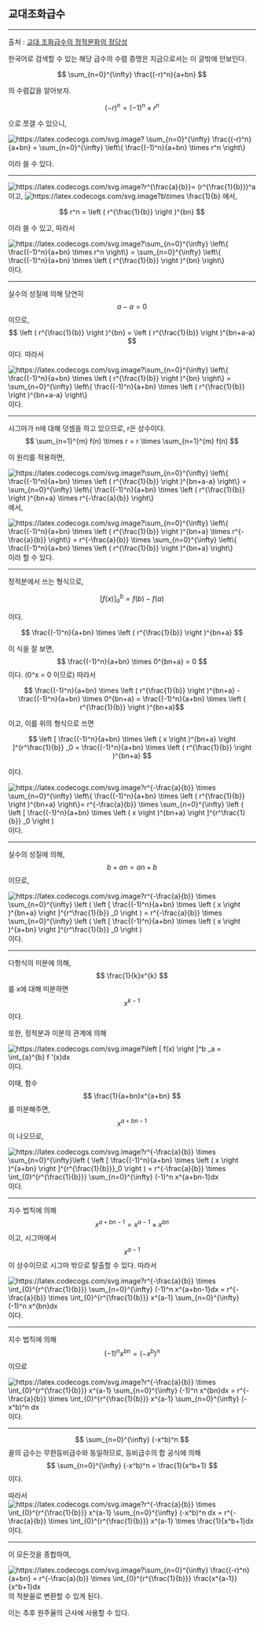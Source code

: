 ## 교대조화급수

---

출처 : [교대 조화급수의 정적분화의 정당성](https://m.blog.naver.com/PostView.naver?isHttpsRedirect=true&blogId=greengb&logNo=70174343672)

한국어로 검색할 수 있는 해당 급수의 수렴 증명은 지금으로서는 이 글밖에 안보인다.

$$ \sum_{n=0}^{\infty} \frac{(-r)^n}{a+bn} $$

의 수렴값을 알아보자.

$$ (-r)^n = (-1)^n \times r^n $$

으로 쪼갤 수 있으니, 

<img src="https://latex.codecogs.com/svg.image?&space;\sum_{n=0}^{\infty}&space;\frac{(-r)^n}{a&plus;bn}&space;=&space;\sum_{n=0}^{\infty}&space;\left\{&space;\frac{(-1)^n}{a&plus;bn}&space;\times&space;r^n&space;\right\}&space;" title="https://latex.codecogs.com/svg.image? \sum_{n=0}^{\infty} \frac{(-r)^n}{a+bn} = \sum_{n=0}^{\infty} \left\{ \frac{(-1)^n}{a+bn} \times r^n \right\} " />

이라 쓸 수 있다.

---

<img src="https://latex.codecogs.com/svg.image?r^{\frac{a}{b}}=&space;(r^{\frac{1}{b}})^a" title="https://latex.codecogs.com/svg.image?r^{\frac{a}{b}}= (r^{\frac{1}{b}})^a" />이고, <img src="https://latex.codecogs.com/svg.image?b\times&space;\frac{1}{b}" title="https://latex.codecogs.com/svg.image?b\times \frac{1}{b}" /> 에서,

$$ r^n = \left ( r^{\frac{1}{b}} \right )^{bn} $$

이라 쓸 수 있고, 따라서

<img src="https://latex.codecogs.com/svg.image?\sum_{n=0}^{\infty}&space;\left\{&space;\frac{(-1)^n}{a&plus;bn}&space;\times&space;r^n&space;\right\}&space;=&space;\sum_{n=0}^{\infty}&space;\left\{&space;\frac{(-1)^n}{a&plus;bn}&space;\times&space;\left&space;(&space;r^{\frac{1}{b}}&space;\right&space;)^{bn}&space;\right\}" title="https://latex.codecogs.com/svg.image?\sum_{n=0}^{\infty} \left\{ \frac{(-1)^n}{a+bn} \times r^n \right\} = \sum_{n=0}^{\infty} \left\{ \frac{(-1)^n}{a+bn} \times \left ( r^{\frac{1}{b}} \right )^{bn} \right\}" /> 이다.

---

실수의 성질에 의해 당연히 $$ a - a = 0 $$ 이므로, $$ \left ( r^{\frac{1}{b}} \right )^{bn} = \left ( r^{\frac{1}{b}} \right )^{bn+a-a} $$ 이다. 따라서

<img src="https://latex.codecogs.com/svg.image?\sum_{n=0}^{\infty}&space;\left\{&space;\frac{(-1)^n}{a&plus;bn}&space;\times&space;\left&space;(&space;r^{\frac{1}{b}}&space;\right&space;)^{bn}&space;\right\}&space;=&space;&space;&space;\sum_{n=0}^{\infty}&space;\left\{&space;\frac{(-1)^n}{a&plus;bn}&space;\times&space;\left&space;(&space;r^{\frac{1}{b}}&space;\right&space;)^{bn&plus;a-a}&space;\right\}" title="https://latex.codecogs.com/svg.image?\sum_{n=0}^{\infty} \left\{ \frac{(-1)^n}{a+bn} \times \left ( r^{\frac{1}{b}} \right )^{bn} \right\} = \sum_{n=0}^{\infty} \left\{ \frac{(-1)^n}{a+bn} \times \left ( r^{\frac{1}{b}} \right )^{bn+a-a} \right\}" />이다.

---

시그마가 n에 대해 덧셈을 하고 있으므로, r은 상수이다. $$ \sum_{n=1}^{m} f(n) \times r = r \times \sum_{n=1}^{m} f(n) $$

이 원리를 적용하면, 

<img src="https://latex.codecogs.com/svg.image?\sum_{n=0}^{\infty}&space;\left\{&space;\frac{(-1)^n}{a&plus;bn}&space;\times&space;\left&space;(&space;r^{\frac{1}{b}}&space;\right&space;)^{bn&plus;a-a}&space;\right\}&space;=&space;\sum_{n=0}^{\infty}&space;\left\{&space;\frac{(-1)^n}{a&plus;bn}&space;\times&space;\left&space;(&space;r^{\frac{1}{b}}&space;\right&space;)^{bn&plus;a}&space;\times&space;r^{-\frac{a}{b}}&space;\right\}" title="https://latex.codecogs.com/svg.image?\sum_{n=0}^{\infty} \left\{ \frac{(-1)^n}{a+bn} \times \left ( r^{\frac{1}{b}} \right )^{bn+a-a} \right\} = \sum_{n=0}^{\infty} \left\{ \frac{(-1)^n}{a+bn} \times \left ( r^{\frac{1}{b}} \right )^{bn+a} \times r^{-\frac{a}{b}} \right\}" /> 에서,

<img src="https://latex.codecogs.com/svg.image?\sum_{n=0}^{\infty}&space;\left\{&space;\frac{(-1)^n}{a&plus;bn}&space;\times&space;\left&space;(&space;r^{\frac{1}{b}}&space;\right&space;)^{bn&plus;a}&space;\times&space;r^{-\frac{a}{b}}&space;\right\}&space;=&space;r^{-\frac{a}{b}}&space;\times&space;&space;\sum_{n=0}^{\infty}&space;\left\{&space;\frac{(-1)^n}{a&plus;bn}&space;\times&space;\left&space;(&space;r^{\frac{1}{b}}&space;\right&space;)^{bn&plus;a}&space;&space;\right\}" title="https://latex.codecogs.com/svg.image?\sum_{n=0}^{\infty} \left\{ \frac{(-1)^n}{a+bn} \times \left ( r^{\frac{1}{b}} \right )^{bn+a} \times r^{-\frac{a}{b}} \right\} = r^{-\frac{a}{b}} \times \sum_{n=0}^{\infty} \left\{ \frac{(-1)^n}{a+bn} \times \left ( r^{\frac{1}{b}} \right )^{bn+a} \right\}" /> 이라 할 수 있다.

---

정적분에서 쓰는 형식으로,

$$ \left [ f(x) \right ]^b _a = f(b)-f(a) $$

이다.

$$ \frac{(-1)^n}{a+bn} \times \left ( r^{\frac{1}{b}} \right )^{bn+a} $$

이 식을 잘 보면, $$ \frac{(-1)^n}{a+bn} \times 0^{bn+a} = 0 $$ 이다. (0^x = 0 이므로) 따라서

$$ \frac{(-1)^n}{a+bn} \times \left ( r^{\frac{1}{b}} \right )^{bn+a} - \frac{(-1)^n}{a+bn} \times 0^{bn+a} = \frac{(-1)^n}{a+bn} \times \left ( r^{\frac{1}{b}} \right )^{bn+a}$$

이고, 이를 위의 형식으로 쓰면

$$ \left [ \frac{(-1)^n}{a+bn} \times \left ( x \right )^{bn+a} \right ]^{r^\frac{1}{b}} _0 = \frac{(-1)^n}{a+bn} \times \left ( r^{\frac{1}{b}} \right )^{bn+a} $$

이다.

<img src="https://latex.codecogs.com/svg.image?r^{-\frac{a}{b}}&space;\times&space;&space;\sum_{n=0}^{\infty}&space;\left\{&space;\frac{(-1)^n}{a&plus;bn}&space;\times&space;\left&space;(&space;r^{\frac{1}{b}}&space;\right&space;)^{bn&plus;a}&space;&space;\right\}=&space;r^{-\frac{a}{b}}&space;\times&space;&space;\sum_{n=0}^{\infty}&space;\left&space;(&space;\left&space;[&space;\frac{(-1)^n}{a&plus;bn}&space;\times&space;\left&space;(&space;x&space;\right&space;)^{bn&plus;a}&space;\right&space;]^{r^\frac{1}{b}}&space;_0&space;\right&space;)" title="https://latex.codecogs.com/svg.image?r^{-\frac{a}{b}} \times \sum_{n=0}^{\infty} \left\{ \frac{(-1)^n}{a+bn} \times \left ( r^{\frac{1}{b}} \right )^{bn+a} \right\}= r^{-\frac{a}{b}} \times \sum_{n=0}^{\infty} \left ( \left [ \frac{(-1)^n}{a+bn} \times \left ( x \right )^{bn+a} \right ]^{r^\frac{1}{b}} _0 \right )" /> 이다.

---

실수의 성질에 의해, $$ b+an = an+b $$ 이므로,

<img src="https://latex.codecogs.com/svg.image?r^{-\frac{a}{b}}&space;\times&space;&space;\sum_{n=0}^{\infty}&space;\left&space;(&space;\left&space;[&space;\frac{(-1)^n}{a&plus;bn}&space;\times&space;\left&space;(&space;x&space;\right&space;)^{bn&plus;a}&space;\right&space;]^{r^\frac{1}{b}}&space;_0&space;\right&space;)&space;=&space;r^{-\frac{a}{b}}&space;\times&space;&space;\sum_{n=0}^{\infty}&space;\left&space;(&space;\left&space;[&space;\frac{(-1)^n}{a&plus;bn}&space;\times&space;\left&space;(&space;x&space;\right&space;)^{a&plus;bn}&space;\right&space;]^{r^\frac{1}{b}}&space;_0&space;\right&space;)" title="https://latex.codecogs.com/svg.image?r^{-\frac{a}{b}} \times \sum_{n=0}^{\infty} \left ( \left [ \frac{(-1)^n}{a+bn} \times \left ( x \right )^{bn+a} \right ]^{r^\frac{1}{b}} _0 \right ) = r^{-\frac{a}{b}} \times \sum_{n=0}^{\infty} \left ( \left [ \frac{(-1)^n}{a+bn} \times \left ( x \right )^{a+bn} \right ]^{r^\frac{1}{b}} _0 \right )" /> 이다.

---

다항식의 미분에 의해, $$ \frac{1}{k}x^{k} $$ 를 x에 대해 미분하면 $$ x^{k-1} $$ 이다.

또한, 정적분과 미분의 관계에 의해

<img src="https://latex.codecogs.com/svg.image?\left&space;[&space;f(x)&space;\right&space;]^b&space;_a&space;=&space;\int_{a}^{b}&space;f&space;'(x)dx" title="https://latex.codecogs.com/svg.image?\left [ f(x) \right ]^b _a = \int_{a}^{b} f '(x)dx" /> 이다.

이때, 함수 $$ \frac{1}{a+bn}x^{a+bn} $$ 를 미분해주면, $$ x^{a+bn-1} $$ 이 나오므로,

<img src="https://latex.codecogs.com/svg.image?r^{-\frac{a}{b}}&space;\times&space;\sum_{n=0}^{\infty}\left&space;(&space;\left&space;[&space;\frac{(-1)^n}{a&plus;bn}&space;\times&space;\left&space;(&space;x&space;\right&space;)^{a&plus;bn}&space;\right&space;]^{r^{\frac{1}{b}}}_0&space;\right&space;)&space;=&space;r^{-\frac{a}{b}}&space;\times&space;\int_{0}^{r^{\frac{1}{b}}}&space;\sum_{n=0}^{\infty}&space;(-1)^n&space;x^{a&plus;bn-1}dx" title="https://latex.codecogs.com/svg.image?r^{-\frac{a}{b}} \times \sum_{n=0}^{\infty}\left ( \left [ \frac{(-1)^n}{a+bn} \times \left ( x \right )^{a+bn} \right ]^{r^{\frac{1}{b}}}_0 \right ) = r^{-\frac{a}{b}} \times \int_{0}^{r^{\frac{1}{b}}} \sum_{n=0}^{\infty} (-1)^n x^{a+bn-1}dx" /> 이다.

---

지수 법칙에 의해 $$ x^{a+bn-1} = x^{a-1} \times x^{bn} $$ 이고, 시그마에서  $$ x^{a-1} $$이 상수이므로 시그마 밖으로 탈출할 수 있다. 따라서

<img src="https://latex.codecogs.com/svg.image?r^{-\frac{a}{b}}&space;\times&space;\int_{0}^{r^{\frac{1}{b}}}&space;\sum_{n=0}^{\infty}&space;(-1)^n&space;x^{a&plus;bn-1}dx&space;=&space;r^{-\frac{a}{b}}&space;\times&space;\int_{0}^{r^{\frac{1}{b}}}&space;x^{a-1}&space;\sum_{n=0}^{\infty}&space;(-1)^n&space;x^{bn}dx" title="https://latex.codecogs.com/svg.image?r^{-\frac{a}{b}} \times \int_{0}^{r^{\frac{1}{b}}} \sum_{n=0}^{\infty} (-1)^n x^{a+bn-1}dx = r^{-\frac{a}{b}} \times \int_{0}^{r^{\frac{1}{b}}} x^{a-1} \sum_{n=0}^{\infty} (-1)^n x^{bn}dx" /> 이다.

---

지수 법칙에 의해 $$ (-1)^n x^{bn} = (-x^b)^n $$ 이므로

<img src="https://latex.codecogs.com/svg.image?r^{-\frac{a}{b}}&space;\times&space;\int_{0}^{r^{\frac{1}{b}}}&space;x^{a-1}&space;\sum_{n=0}^{\infty}&space;(-1)^n&space;x^{bn}dx&space;=&space;r^{-\frac{a}{b}}&space;\times&space;\int_{0}^{r^{\frac{1}{b}}}&space;x^{a-1}&space;\sum_{n=0}^{\infty}&space;(-x^b)^n&space;dx" title="https://latex.codecogs.com/svg.image?r^{-\frac{a}{b}} \times \int_{0}^{r^{\frac{1}{b}}} x^{a-1} \sum_{n=0}^{\infty} (-1)^n x^{bn}dx = r^{-\frac{a}{b}} \times \int_{0}^{r^{\frac{1}{b}}} x^{a-1} \sum_{n=0}^{\infty} (-x^b)^n dx" /> 이다.

---

$$ \sum_{n=0}^{\infty} (-x^b)^n $$ 꼴의 급수는 무한등비급수와 동일하므로, 등비급수의 합 공식에 의해 $$ \sum_{n=0}^{\infty} (-x^b)^n = \frac{1}{x^b+1} $$ 이다.

따라서 <img src="https://latex.codecogs.com/svg.image?r^{-\frac{a}{b}}&space;\times&space;\int_{0}^{r^{\frac{1}{b}}}&space;x^{a-1}&space;\sum_{n=0}^{\infty}&space;(-x^b)^n&space;dx&space;=&space;r^{-\frac{a}{b}}&space;\times&space;\int_{0}^{r^{\frac{1}{b}}}&space;x^{a-1}&space;\times&space;\frac{1}{x^b&plus;1}dx" title="https://latex.codecogs.com/svg.image?r^{-\frac{a}{b}} \times \int_{0}^{r^{\frac{1}{b}}} x^{a-1} \sum_{n=0}^{\infty} (-x^b)^n dx = r^{-\frac{a}{b}} \times \int_{0}^{r^{\frac{1}{b}}} x^{a-1} \times \frac{1}{x^b+1}dx" /> 이다.

---

이 모든것을 종합하여,

<img src="https://latex.codecogs.com/svg.image?\sum_{n=0}^{\infty}&space;\frac{(-r)^n}{a&plus;bn}&space;=&space;r^{-\frac{a}{b}}&space;\times&space;\int_{0}^{r^{\frac{1}{b}}}&space;\frac{x^{a-1}}{x^b&plus;1}dx" title="https://latex.codecogs.com/svg.image?\sum_{n=0}^{\infty} \frac{(-r)^n}{a+bn} = r^{-\frac{a}{b}} \times \int_{0}^{r^{\frac{1}{b}}} \frac{x^{a-1}}{x^b+1}dx" /> 의 적분꼴로 변환할 수 있게 된다.

이는 추후 원주율의 근사에 사용할 수 있다.
